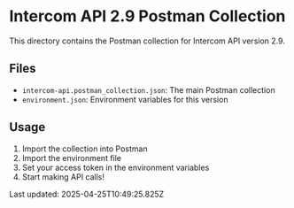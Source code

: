 # Intercom API 2.9 Postman Collection

This directory contains the Postman collection for Intercom API version 2.9.

## Files
- `intercom-api.postman_collection.json`: The main Postman collection
- `environment.json`: Environment variables for this version

## Usage
1. Import the collection into Postman
2. Import the environment file
3. Set your access token in the environment variables
4. Start making API calls!

Last updated: 2025-04-25T10:49:25.825Z
